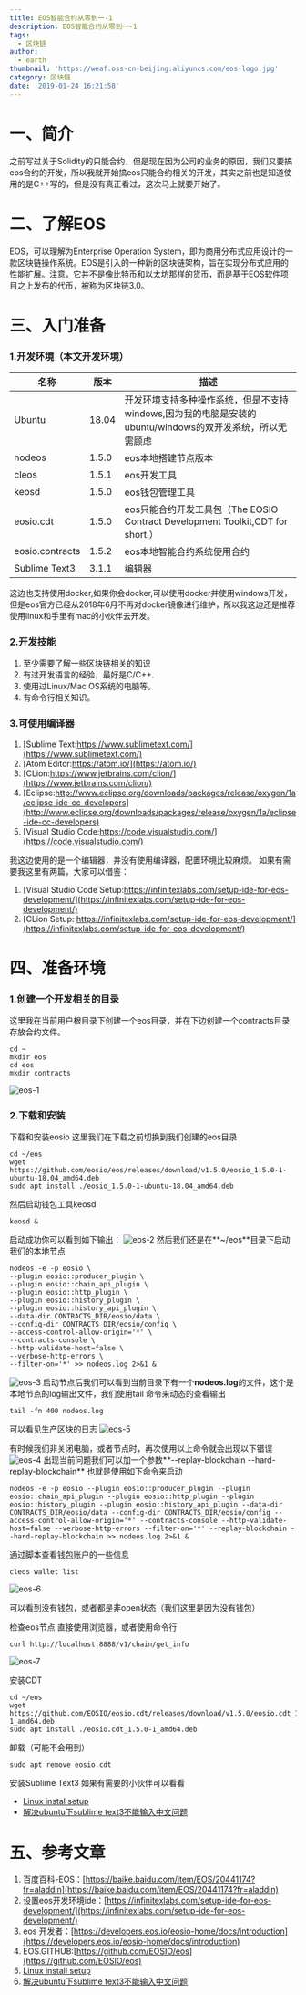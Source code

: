 ```yaml
---
title: EOS智能合约从零到一-1
description: EOS智能合约从零到一-1
tags:
  - 区块链
author:
  - earth
thumbnail: 'https://weaf.oss-cn-beijing.aliyuncs.com/eos-logo.jpg'
category: 区块链
date: '2019-01-24 16:21:58'
---
```

一、简介
=========
之前写过关于Solidity的只能合约，但是现在因为公司的业务的原因，我们又要搞eos合约的开发，所以我就开始搞eos只能合约相关的开发，其实之前也是知道使用的是C++写的，但是没有真正看过，这次马上就要开始了。

二、了解EOS
===========
EOS，可以理解为Enterprise Operation System，即为商用分布式应用设计的一款区块链操作系统。EOS是引入的一种新的区块链架构，旨在实现分布式应用的性能扩展。注意，它并不是像比特币和以太坊那样的货币，而是基于EOS软件项目之上发布的代币，被称为区块链3.0。

三、入门准备
========
### 1.开发环境（本文开发环境）
| 名称 | 版本 |描述|
| --- | --- | --- |
|Ubuntu         |18.04|开发环境支持多种操作系统，但是不支持windows,因为我的电脑是安装的ubuntu/windows的双开发系统，所以无需顾虑|
|nodeos         |1.5.0|eos本地搭建节点版本|
|cleos          |1.5.1|eos开发工具|
|keosd          |1.5.0|eos钱包管理工具|
|eosio.cdt	    |1.5.0|eos只能合约开发工具包（The EOSIO Contract Development Toolkit,CDT for short.）|
|eosio.contracts|1.5.2|eos本地智能合约系统使用合约|
|Sublime Text3  |3.1.1|编辑器|

这边也支持使用docker,如果你会docker,可以使用docker并使用windows开发，但是eos官方已经从2018年6月不再对docker镜像进行维护，所以我这边还是推荐使用linux和手里有mac的小伙伴去开发。

### 2.开发技能

1. 至少需要了解一些区块链相关的知识
2. 有过开发语言的经验，最好是C/C++.
3. 使用过Linux/Mac OS系统的电脑等。
4. 有命令行相关知识。

### 3.可使用编译器

1. [Sublime Text:https://www.sublimetext.com/](https://www.sublimetext.com/)
2. [Atom Editor:https://atom.io/](https://atom.io/)
3. [CLion:https://www.jetbrains.com/clion/](https://www.jetbrains.com/clion/)
4. [Eclipse:http://www.eclipse.org/downloads/packages/release/oxygen/1a/eclipse-ide-cc-developers](http://www.eclipse.org/downloads/packages/release/oxygen/1a/eclipse-ide-cc-developers)
5. [Visual Studio Code:https://code.visualstudio.com/](https://code.visualstudio.com/)

我这边使用的是一个编辑器，并没有使用编译器，配置环境比较麻烦。
如果有需要我这里有两篇，大家可以借鉴：

1. [Visual Studio Code Setup:https://infinitexlabs.com/setup-ide-for-eos-development/](https://infinitexlabs.com/setup-ide-for-eos-development/)
2. [CLion Setup: https://infinitexlabs.com/setup-ide-for-eos-development/](https://infinitexlabs.com/setup-ide-for-eos-development/)

四、准备环境
===============
### 1.创建一个开发相关的目录
这里我在当前用户根目录下创建一个eos目录，并在下边创建一个contracts目录存放合约文件。

``` shell
cd ~
mkdir eos
cd eos
mkdir contracts
```
![eos-1](https://weaf.oss-cn-beijing.aliyuncs.com/eos-1.png)
### 2.下载和安装
下载和安装eosio
这里我们在下载之前切换到我们创建的eos目录
```shell
cd ~/eos
wget https://github.com/eosio/eos/releases/download/v1.5.0/eosio_1.5.0-1-ubuntu-18.04_amd64.deb
sudo apt install ./eosio_1.5.0-1-ubuntu-18.04_amd64.deb
```
然后启动钱包工具keosd
``` shell
keosd &
```
启动成功你可以看到如下输出：
![eos-2](https://weaf.oss-cn-beijing.aliyuncs.com/eos-2.png)
然后我们还是在**~/eos**目录下启动我们的本地节点
```shell
nodeos -e -p eosio \
--plugin eosio::producer_plugin \
--plugin eosio::chain_api_plugin \
--plugin eosio::http_plugin \
--plugin eosio::history_plugin \
--plugin eosio::history_api_plugin \
--data-dir CONTRACTS_DIR/eosio/data \
--config-dir CONTRACTS_DIR/eosio/config \
--access-control-allow-origin='*' \
--contracts-console \
--http-validate-host=false \
--verbose-http-errors \
--filter-on='*' >> nodeos.log 2>&1 &
```
![eos-3](https://weaf.oss-cn-beijing.aliyuncs.com/eos-3.png)
启动节点后我们可以看到当前目录下有一个**nodeos.log**的文件，这个是本地节点的log输出文件，我们使用tail 命令来动态的查看输出

```shell
tail -fn 400 nodeos.log
```
可以看见生产区块的日志
![eos-5](https://weaf.oss-cn-beijing.aliyuncs.com/eos-5.png)

有时候我们非关闭电脑，或者节点时，再次使用以上命令就会出现以下错误
![eos-4](https://weaf.oss-cn-beijing.aliyuncs.com/eos-4.png)
出现当前问题我们可以加一个参数**--replay-blockchain --hard-replay-blockchain**
也就是使用如下命令来启动
```shell
nodeos -e -p eosio --plugin eosio::producer_plugin --plugin eosio::chain_api_plugin --plugin eosio::http_plugin --plugin eosio::history_plugin --plugin eosio::history_api_plugin --data-dir CONTRACTS_DIR/eosio/data --config-dir CONTRACTS_DIR/eosio/config --access-control-allow-origin='*' --contracts-console --http-validate-host=false --verbose-http-errors --filter-on='*' --replay-blockchain --hard-replay-blockchain >> nodeos.log 2>&1 &
```
通过脚本查看钱包账户的一些信息
```shell
cleos wallet list
```
![eos-6](https://weaf.oss-cn-beijing.aliyuncs.com/eos-6.png)

可以看到没有钱包，或者都是非open状态（我们这里是因为没有钱包）

检查eos节点
直接使用浏览器，或者使用命令行
```shell
curl http://localhost:8888/v1/chain/get_info
```
![eos-7](https://weaf.oss-cn-beijing.aliyuncs.com/eos-7.png)

安装CDT
```shell
cd ~/eos
wget https://github.com/EOSIO/eosio.cdt/releases/download/v1.5.0/eosio.cdt_1.5.0-1_amd64.deb
sudo apt install ./eosio.cdt_1.5.0-1_amd64.deb
```
卸载（可能不会用到）
```shell
sudo apt remove eosio.cdt
```
安装Sublime Text3
如果有需要的小伙伴可以看看

- [Linux instal setup](http://www.sublimetext.com/docs/3/linux_repositories.html)
- [解决ubuntu下sublime text3不能输入中文问题](https://blog.csdn.net/lu_embedded/article/details/79558280)

五、参考文章
=========

1. 百度百科-EOS：[https://baike.baidu.com/item/EOS/20441174?fr=aladdin](https://baike.baidu.com/item/EOS/20441174?fr=aladdin)
2. 设置eos开发环境ide：[https://infinitexlabs.com/setup-ide-for-eos-development/](https://infinitexlabs.com/setup-ide-for-eos-development/)
3. eos 开发者：[https://developers.eos.io/eosio-home/docs/introduction](https://developers.eos.io/eosio-home/docs/introduction)
4. EOS.GITHUB:[https://github.com/EOSIO/eos](https://github.com/EOSIO/eos)
5. [Linux install setup](http://www.sublimetext.com/docs/3/linux_repositories.html)
6. [解决ubuntu下sublime text3不能输入中文问题](https://blog.csdn.net/lu_embedded/article/details/79558280)
